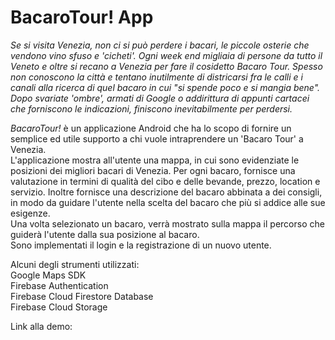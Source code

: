 # BacaroTour! App

*Se si visita Venezia, non ci si può perdere i bacari, le piccole osterie che vendono vino sfuso e 'cicheti'.
Ogni week end migliaia di persone da tutto il Veneto e oltre si recano a Venezia per fare il cosidetto Bacaro Tour.
Spesso non conoscono la città e tentano inutilmente di districarsi fra le calli e i canali alla ricerca di quel bacaro in cui "si spende poco e si mangia bene". 
Dopo svariate 'ombre', armati di Google o addirittura di appunti cartacei che forniscono le indicazioni, finiscono inevitabilmente per perdersi.*

*BacaroTour!* è un applicazione Android che ha lo scopo di fornire un semplice ed utile supporto a chi vuole intraprendere un 'Bacaro Tour' a Venezia.       
L'applicazione mostra all'utente una mappa, in cui sono evidenziate le posizioni dei migliori bacari di Venezia. 
Per ogni bacaro, fornisce una valutazione in termini di qualità del cibo e delle bevande, prezzo, location e servizio.
Inoltre fornisce una descrizione del bacaro abbinata a dei consigli, in modo da guidare l'utente nella scelta del bacaro che più si addice alle sue esigenze.      
Una volta selezionato un bacaro, verrà mostrato sulla mappa il percorso che guiderà l'utente dalla sua posizione al bacaro.      
Sono implementati il login e la registrazione di un nuovo utente.     

Alcuni degli strumenti utilizzati:    
Google Maps SDK     
Firebase Authentication      
Firebase Cloud Firestore Database      
Firebase Cloud Storage   

Link alla demo:

